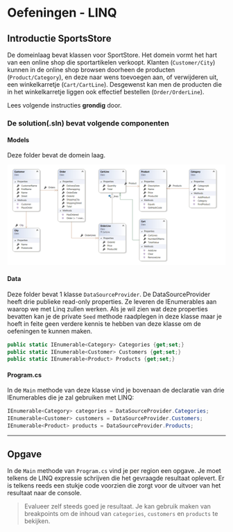 # Oefeningen - LINQ 

## Introductie SportsStore
De domeinlaag bevat klassen voor SportStore. 
Het domein vormt het hart van een online shop die sportartikelen verkoopt. Klanten (`Customer/City`) kunnen in de online shop browsen doorheen de producten (`Product/Category`), en deze naar wens toevoegen aan, of verwijderen uit, een winkelkarretje (`Cart/CartLine`). Desgewenst kan men de producten die in het winkelkarretje liggen ook effectief bestellen (`Order/OrderLine`). 

Lees volgende instructies **grondig** door.

### De solution(.sln) bevat volgende componenten
#### Models
Deze folder bevat de domein laag. 

![datamodel.png](./datamodel.png "Domein")

#### Data
Deze folder bevat 1 klasse `DataSourceProvider`. De DataSourceProvider heeft drie publieke read-only properties. Ze leveren de IEnumerables aan waarop we met Linq zullen werken. 
Als je wil zien wat deze properties bevatten kan je de private `Seed` methode raadplegen in deze klasse maar je hoeft in feite geen verdere kennis te hebben van deze klasse om de oefeningen te kunnen maken.
```cs
public static IEnumerable<Category> Categories {get;set;}
public static IEnumerable<Customer> Customers {get;set;}
public static IEnumerable<Product> Products {get;set;}
```

#### Program.cs
In de `Main` methode van deze klasse vind je bovenaan de declaratie van drie IEnumerables die je zal gebruiken met LINQ:
```cs
IEnumerable<Category> categories = DataSourceProvider.Categories;
IEnumerable<Customer> customers = DataSourceProvider.Customers;
IEnumerable<Product> products = DataSourceProvider.Products;
```

---

## Opgave
In de `Main` methode van `Program.cs` vind je per region een opgave. Je moet telkens de LINQ expressie schrijven die het gevraagde resultaat oplevert. Er is telkens reeds een stukje code voorzien die zorgt voor de uitvoer van het resultaat naar de console.  

> Evalueer zelf steeds goed je resultaat. Je kan gebruik maken van breakpoints om de inhoud van `categories`, `customers` en `products` te bekijken.

